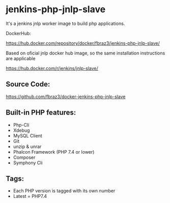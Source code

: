 # jenkins-php-jnlp-slave

It's a jenkins jnlp worker image to build php applications.

DockerHub: 

https://hub.docker.com/repository/docker/fbraz3/jenkins-php-jnlp-slave/

Based on oficial jnlp docker hub image, so the same installation instructions are applicable

https://hub.docker.com/r/jenkins/jnlp-slave/

## Source Code:
https://github.com/fbraz3/docker-jenkins-php-jnlp-slave

## Built-in PHP features:
- Php-Cli
- Xdebug
- MySQL Client
- Git
- unzip & unrar
- Phalcon Framework (PHP 7.4 or lower)
- Composer
- Symphony Cli

## Tags:
- Each PHP version is tagged with its own number
- Latest = PHP7.4
